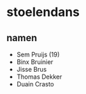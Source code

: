 # stoelendans

## namen

- Sem Pruijs (19)
- Binx Bruinier
- Jisse Brus
- Thomas Dekker
- Duain Crasto
